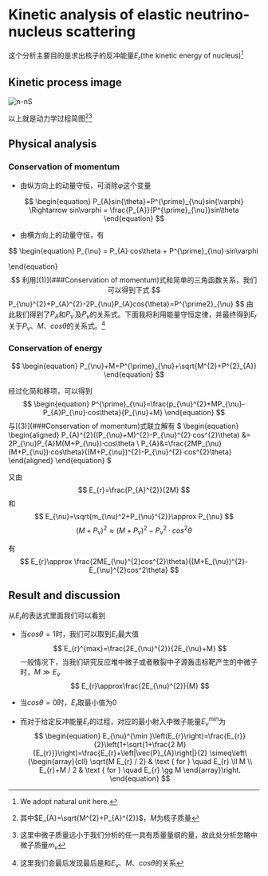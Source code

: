 # Kinetic analysis of elastic neutrino-nucleus scattering

这个分析主要目的是求出核子的反冲能量$E_{r}$(the kinetic energy of nucleus)[^1]

## Kinetic process image

![n-nS](https://user-images.githubusercontent.com/61552940/162331057-200e9fd4-0431-460b-8eb8-b7d2c309efc1.png)


以上就是动力学过程简图[^2][^3]

## Physical analysis

### Conservation of momentum

- 由纵方向上的动量守恒，可消除$\varphi$这个变量

$$
\begin{equation}
P_{A}sin{\theta}=P^{\prime}_{\nu}sin{\varphi} \Rightarrow sin\varphi = \frac{P_{A}}{P^{\prime}_{\nu}}sin\theta 
\end{equation}
$$

- 由横方向上的动量守恒，有

$$
\begin{equation}
P_{\nu} = P_{A}·cos\theta + P^{\prime}_{\nu}·sin\varphi 

\end{equation}
$$
利用[(1)](###Conservation of momentum)式和简单的三角函数关系，我们可以得到下式
$$
P_{\nu}^{2}+P_{A}^{2}-2P_{\nu}P_{A}cos{\theta}=P^{\prime2}_{\nu}
$$
由此我们得到了$P_{A}$和$P^{\prime}_{\nu}$及$P_{\nu}$的关系式。下面我将利用能量守恒定律，并最终得到$E_{r}$关于$P_{\nu}、M、cos\theta$的关系式。[^4]

### Conservation of energy

$$
\begin{equation}
P_{\nu}+M=P^{\prime}_{\nu}+\sqrt{M^{2}+P^{2}_{A}} 
\end{equation}
$$

经过化简和移项，可以得到
$$
\begin{equation}
P^{\prime}_{\nu}=\frac{p_{\nu}^{2}+MP_{\nu}-P_{A}P_{\nu}·cos\theta}{P_{\nu}+M} 
\end{equation}
$$
与[(3)](###Conservation of momentum)式联立解有
$
\begin{equation}
\begin{aligned}
P_{A}^{2}((P_{\nu}+M)^{2}-P_{\nu}^{2}·cos^{2}\theta) &= 2P_{\nu}P_{A}M(M+P_{\nu})·cos\theta \\
P_{A}&=\frac{2MP_{\nu}(M+P_{\nu})·cos\theta}{(M+P_{\nu})^{2}-P_{\nu}^{2}·cos^{2}\theta} 
\end{aligned}
\end{equation}
$

又由
$$
E_{r}=\frac{P_{A}^{2}}{2M}
$$
和
$$
E_{\nu}=\sqrt{m_{\nu}^2+P_{\nu}^{2}}\approx P_{\nu}
$$
$$
(M+P_{\nu})^{2}\approx(M+P_{\nu})^{2}-P_{\nu}^{2}·cos^{2}\theta
$$



有
$$
E_{r}\approx \frac{2ME_{\nu}^{2}cos^{2}\theta}{(M+E_{\nu})^{2}-E_{\nu}^{2}cos^2\theta}
$$


## Result and discussion

从$E_{r}$的表达式里面我们可以看到

- 当$cos\theta = 1$时，我们可以取到$E_{r}$最大值
  $$
  E_{r}^{max}=\frac{2E_{\nu}^{2}}{2E_{\nu}+M}
  $$
  一般情况下，当我们研究反应堆中微子或者散裂中子源轰击标靶产生的中微子时，$M\gg E_{\nu}$
  $$
  E_{r}\approx\frac{2E_{\nu}^{2}}{M}
  $$

- 当$cos\theta = 0$时，$E_{r}$取最小值为0

- 而对于给定反冲能量$E_{r}$的过程，对应的最小射入中微子能量$E_{\nu}^{min}$为
  $$
  \begin{equation}
  E_{\nu}^{\min }\left(E_{r}\right)=\frac{E_{r}}{2}\left(1+\sqrt{1+\frac{2 M}{E_{r}}}\right)=\frac{E_{r}+\left|\vec{P}_{A}\right|}{2} \simeq\left\{\begin{array}{cll}
  \sqrt{M E_{r} / 2} & \text { for } \quad E_{r} \ll M \\
  E_{r}+M / 2 & \text { for } \quad E_{r} \gg M
  \end{array}\right.
  \end{equation}
  $$


[^1]:We adopt natural unit here.
[^2]:其中$E_{A}=\sqrt{M^{2}+P_{A}^{2}}$​，$M$​为核子质量
[^3]:这里中微子质量远小于我们分析的任一具有质量量纲的量，故此处分析忽略中微子质量$m_{\nu}$​​
[^4]:这里我们会最后发现最后是和$E_{\nu}、M、cos\theta$的关系

